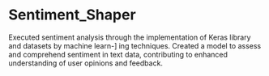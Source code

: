# Sentiment_Shaper
Executed sentiment analysis through the implementation of Keras library and datasets by machine learn-] ing techniques. Created a model to assess and comprehend sentiment in text data, contributing to enhanced understanding of user opinions and feedback.
